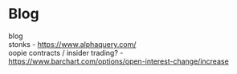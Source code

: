 # Blog
blog
<br>stonks - https://www.alphaquery.com/
<br>oopie contracts / insider trading? - https://www.barchart.com/options/open-interest-change/increase
